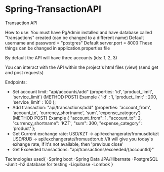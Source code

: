 # Spring-TransactionAPI

Transaction API

How to use: 
You must have PgAdmin installed and have database called "transactions" created (can be changed to a different name)
Default username and password = "postgres"
Default server.port = 8000
These things can be changed in application.properties file

By default the API will have three accounts (ids: 1, 2, 3)

You can interact with the API within the project's html files (view) (send get and post requests)

Endpoints:
- Set account limit: "api/accounts/add" (properties: 'id', 'product_limit', 'service_limit') (METHOD POST) 
Example
  { 'id' : 1,
    'product_limit' : 200,
    'service_limit' : 100
    };
- Add transaction: "api/transactions/add" (properties: 'account_from', 'account_to', 'currency_shortname', 'sum', 'expense_category') (METHOD POST)
Example
          {
            "account_from": 1,
            "account_to": 2,
            "currency_shortname": 'KZT',
            "sum": 300,
            "expense_category": 'product'
          };
- Get Current exchange rate: 
USD/KZT -> api/exchangerate/fromusdtokzt
USD/RUB -> api/exchangerate/fromusdtorub
//It will give you today's exhange rate, if it's not available, then 'previous close'
- Get Exceeded transactions: "api/transactions/exceeded/{accountId}"

Technologies used{
  -Spring boot
  -Spring Data JPA/Hibernate
  -PostgreSQL
  -Junit
  -h2 database for testing
  -Liquibase
  -Lombok
}

